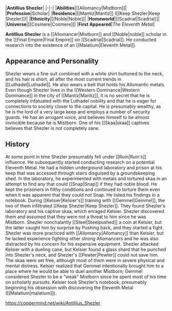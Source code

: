|**Antillius Shezler**|
|-|-|
|**Abilities**|[[Allomancy\|Mistborn]]|
|**Profession**|Scholar|
|**Residence**|[[Mantiz\|Mantiz]] ([[Keep Shezler\|Keep Shezler]])|
|**Ethnicity**|[[Noble\|Noble]]|
|**Homeworld**|[[Scadrial\|Scadrial]]|
|**Universe**|[[Cosmere\|Cosmere]]|
|**First Appeared**|*The Eleventh Metal*|

**Antillius Shezler** is a [[Allomancer\|Mistborn]] and [[Noble\|noble]] scholar in the [[Final Empire\|Final Empire]] on [[Scadrial\|Scadrial]]. He conducted research into the existence of an [[Malatium\|Eleventh Metal]].

## Appearance and Personality
Shezler wears a fine suit combined with a white shirt buttoned to the neck, and his hair is short, all after the most current trends in [[Luthadel\|Luthadel]]. He also wears a belt that holds his Allomantic metals. Even though Shezler lives in the [[Western Dominance\|Western Dominance]] in the city of [[Mantiz\|Mantiz]], it is no secret that he is completely infatuated with the Luthadel nobility and that he is eager for connections to society closer to the capital. He is presumably wealthy, as he is the lord of a very large keep and employs a number of security guards. He has an arrogant voice, and believes himself to be almost invincible because he is Mistborn. One of his [[Skaa\|skaa]] captives believes that Shezler is not completely sane.

## History
At some point in time Shezler presumably fell under [[Ruin\|Ruin's]] influence. He subsequently started conducting research on a potential Eleventh Metal. He had a hidden underground laboratory and prison at his keep that was accessed through stairs disguised by a groundskeeping shed. In the laboratory, he experimented with metals and tortured skaa in an attempt to find any that could [[Snap\|Snap]] if they had noble blood. He kept the prisoners in filthy conditions and continued to torture them even when it was apparent that they could not Snap. He listed his findings in a notebook.
During [[Kelsier\|Kelsier's]] training with [[Gemmel\|Gemmel]], the two of them infiltrated [[Keep Shezler\|Keep Shezler]]. They found Shezler's laboratory and his captive skaa, which enraged Kelsier. Shezler discovered them and assumed that they were not a threat to him since he was Mistborn. Shezler nonchalantly [[Steel\|Steelpushed]] a coin at Kelsier, but the latter caught him by surprise by Pushing back, and they started a fight. Shezler was more practiced with [[Allomancy\|Allomancy]] than Kelsier, but he lacked experience fighting other strong Allomancers and he was also distracted by his concern for his expensive equipment. Shezler attacked Kelsier with a dueling cane, but Kelsier found a glass shard that he punched into Shezler's neck, and Shezler's [[Pewter\|Pewter]] could not save him. The skaa were set free, although most of them were in severe physical and mental distress.
Kelsier realized that Gemmel intentionally brought him to a place where he would be able to duel another Mistborn; Gemmel considered Shezler to be a "weak" Mistborn since he spent most of his time on scholarly pursuits. Kelsier took Shezler's notebook, presumably beginning his obsession with discovering the Eleventh Metal ([[Malatium\|malatium]]).



https://coppermind.net/wiki/Antillius_Shezler